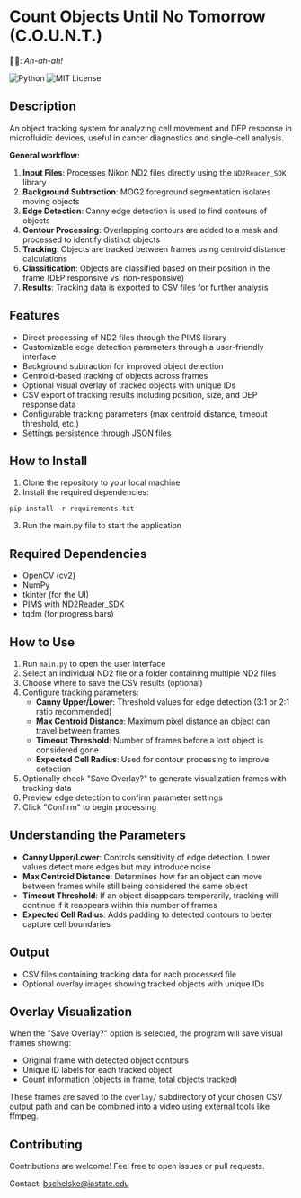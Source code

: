 
# Count Objects Until No Tomorrow (C.O.U.N.T.)
🧛‍♂️: _Ah-ah-ah!_

![Python](https://img.shields.io/badge/Python-3.10-blue.svg)
![MIT License](https://img.shields.io/badge/license-MIT-green)
## Description
An object tracking system for analyzing cell movement and DEP response in microfluidic devices, useful in cancer diagnostics and single-cell analysis.

**General workflow:**
1. **Input Files**: Processes Nikon ND2 files directly using the `ND2Reader_SDK` library
2. **Background Subtraction**: MOG2 foreground segmentation isolates moving objects
3. **Edge Detection**: Canny edge detection is used to find contours of objects
4. **Contour Processing**: Overlapping contours are added to a mask and processed to identify distinct objects
5. **Tracking**: Objects are tracked between frames using centroid distance calculations
6. **Classification**: Objects are classified based on their position in the frame (DEP responsive vs. non-responsive)
7. **Results**: Tracking data is exported to CSV files for further analysis

## Features
- Direct processing of ND2 files through the PIMS library
- Customizable edge detection parameters through a user-friendly interface
- Background subtraction for improved object detection
- Centroid-based tracking of objects across frames
- Optional visual overlay of tracked objects with unique IDs
- CSV export of tracking results including position, size, and DEP response data
- Configurable tracking parameters (max centroid distance, timeout threshold, etc.)
- Settings persistence through JSON files

## How to Install
1. Clone the repository to your local machine
2. Install the required dependencies:
```
pip install -r requirements.txt
```
3. Run the main.py file to start the application

## Required Dependencies
- OpenCV (cv2)
- NumPy
- tkinter (for the UI)
- PIMS with ND2Reader_SDK
- tqdm (for progress bars)

## How to Use
1. Run `main.py` to open the user interface
2. Select an individual ND2 file or a folder containing multiple ND2 files
3. Choose where to save the CSV results (optional)
4. Configure tracking parameters:
   - **Canny Upper/Lower**: Threshold values for edge detection (3:1 or 2:1 ratio recommended)
   - **Max Centroid Distance**: Maximum pixel distance an object can travel between frames
   - **Timeout Threshold**: Number of frames before a lost object is considered gone
   - **Expected Cell Radius**: Used for contour processing to improve detection
5. Optionally check "Save Overlay?" to generate visualization frames with tracking data
6. Preview edge detection to confirm parameter settings
7. Click "Confirm" to begin processing

## Understanding the Parameters
- **Canny Upper/Lower**: Controls sensitivity of edge detection. Lower values detect more edges but may introduce noise
- **Max Centroid Distance**: Determines how far an object can move between frames while still being considered the same object
- **Timeout Threshold**: If an object disappears temporarily, tracking will continue if it reappears within this number of frames
- **Expected Cell Radius**: Adds padding to detected contours to better capture cell boundaries

## Output
- CSV files containing tracking data for each processed file
- Optional overlay images showing tracked objects with unique IDs

## Overlay Visualization
When the "Save Overlay?" option is selected, the program will save visual frames showing:
- Original frame with detected object contours
- Unique ID labels for each tracked object
- Count information (objects in frame, total objects tracked)

These frames are saved to the `overlay/` subdirectory of your chosen CSV output path and can be combined into a video using external tools like ffmpeg.

## Contributing
Contributions are welcome! Feel free to open issues or pull requests.

Contact: bschelske@iastate.edu
